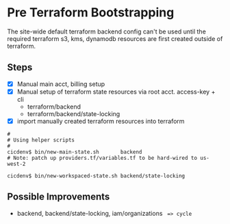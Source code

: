 # Pre Terraform Bootstrapping
The site-wide default terraform backend config can't be used until
the required terraform s3, kms, dynamodb resources are first created
outside of terraform.

## Steps
- [x] Manual main acct, billing setup
- [x] Manual setup of terraform state resources via root acct. access-key + cli
  * terraform/backend
  * terraform/backend/state-locking
- [x] import manually created terraform resources into terraform

```
#
# Using helper scripts
#
cicdenv$ bin/new-main-state.sh       backend
# Note: patch up providers.tf/variables.tf to be hard-wired to us-west-2

cicdenv$ bin/new-workspaced-state.sh backend/state-locking
```

## Possible Improvements
* backend, backend/state-locking, iam/organizations ` => cycle`
